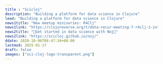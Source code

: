 ```yaml
---
title : "Scicloj"
description: "Building a platform for data science in Clojure"
lead: "Building a platform for data science in Clojure"
news1title: "New meetup miniseries: R4Clj"
news1link: "https://clojureverse.org/t/data-recur-meeting-7-r4clj-1-introducing-r-and-the-tidyverse/11148"
news2title: "🌟Get started in data science with Noj🌟"
news2link: "https://scicloj.github.io/noj/"
ddate: 2020-10-06T08:47:36+00:00
lastmod: 2025-01-17
draft: false
images: ["sci-cloj-logo-transparent.png"]
---
```

